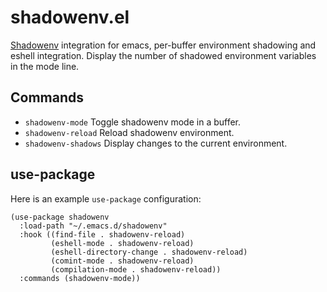 # shadowenv.el
[Shadowenv](https://shopify.github.io/shadowenv) integration for emacs, per-buffer environment shadowing and eshell integration. Display the number of shadowed environment variables in the mode line.

## Commands
* `shadowenv-mode` Toggle shadowenv mode in a buffer.
* `shadowenv-reload` Reload shadowenv environment.
* `shadowenv-shadows` Display changes to the current environment.

## use-package
Here is an example `use-package` configuration:
```elisp
(use-package shadowenv
  :load-path "~/.emacs.d/shadowenv"
  :hook ((find-file . shadowenv-reload)
         (eshell-mode . shadowenv-reload)
         (eshell-directory-change . shadowenv-reload)
         (comint-mode . shadowenv-reload)
         (compilation-mode . shadowenv-reload))
  :commands (shadowenv-mode))
```
